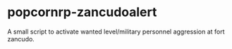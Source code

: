 # popcornrp-zancudoalert
A small script to activate wanted level/military personnel aggression at fort zancudo. 
